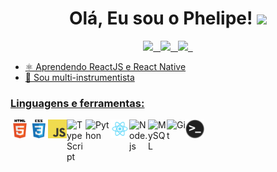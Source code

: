 <div align="center">
   <h1>Olá, Eu sou o Phelipe! <img src="https://media.giphy.com/media/hvRJCLFzcasrR4ia7z/giphy.gif" width="25px"> </h1> 
</div>

<p align='center'>
<a href="https://www.linkedin.com/in/phelipe-omena-235b961ab"><img height="30" src="https://cdn.icon-icons.com/icons2/555/PNG/512/linkedin_icon-icons.com_53609.png"</a>&nbsp;&nbsp;
<a href="https://api.whatsapp.com/send?phone=5511967221341&text=Olá!"><img height="30" src="https://cdn.icon-icons.com/icons2/555/PNG/512/whatsapp_icon-icons.com_53606.png"
</a>&nbsp;&nbsp;
<a href="mailto:phelipeomena58@gmail.com"><img height="30" src="https://cdn.icon-icons.com/icons2/555/PNG/128/google_plus_icon-icons.com_53608.png"
</a>&nbsp;&nbsp;
</p>

- ⚛️ Aprendendo ReactJS e React Native
- 🎸 Sou multi-instrumentista
  
### Linguagens e ferramentas:
<img align="left" alt="HTML5" width="30px" src="https://raw.githubusercontent.com/github/explore/80688e429a7d4ef2fca1e82350fe8e3517d3494d/topics/html/html.png" />
<img align="left" alt="CSS3"width="30px" src="https://raw.githubusercontent.com/github/explore/80688e429a7d4ef2fca1e82350fe8e3517d3494d/topics/css/css.png" />
<img align="left" alt="JavaScript" width="30px" src="https://raw.githubusercontent.com/github/explore/80688e429a7d4ef2fca1e82350fe8e3517d3494d/topics/javascript/javascript.png"/>
<img align="left" alt="TypeScript" width="30px" src="https://user-images.githubusercontent.com/38151364/89708934-a7dbce00-d951-11ea-8ff1-1b7991267c05.png" />
<img align="left" alt="Python" width="40px" src="https://user-images.githubusercontent.com/38151364/89708860-1bc9a680-d951-11ea-8b0a-cf2d9d7c6edf.png" />
<img align="left" alt="React" width="30px" src="https://raw.githubusercontent.com/github/explore/80688e429a7d4ef2fca1e82350fe8e3517d3494d/topics/react/react.png" />
<img align="left" alt="Node.js" width="30px" src="https://user-images.githubusercontent.com/38151364/89709011-5718a500-d952-11ea-8b62-cbba56cbe1cd.png" />
<img align="left" alt="MySQL" width="30px" src="https://user-images.githubusercontent.com/38151364/109069401-f1aeba80-76cf-11eb-9278-6c339fe1d6f0.png" />
<img align="left" alt="Git" width="30px" src="https://user-images.githubusercontent.com/38151364/109069510-12771000-76d0-11eb-9d29-51c7826848db.png" />
<img align="left" alt="shell" width="30px" src="https://raw.githubusercontent.com/github/explore/80688e429a7d4ef2fca1e82350fe8e3517d3494d/topics/terminal/terminal.png" />
<br />
<br />
